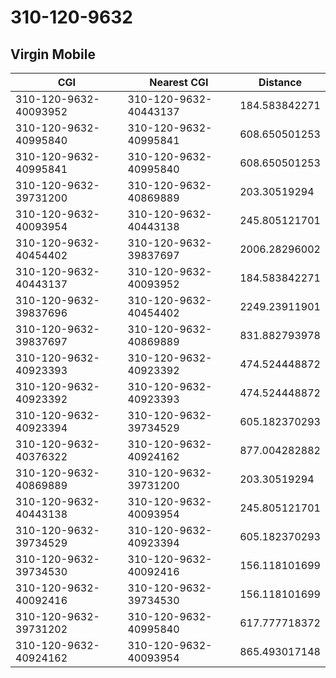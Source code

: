 # 310-120-9632
## Virgin Mobile


| CGI | Nearest CGI | Distance |
|-----|-------------|----------|
| 310-120-9632-40093952 | 310-120-9632-40443137 | 184.583842271 |
| 310-120-9632-40995840 | 310-120-9632-40995841 | 608.650501253 |
| 310-120-9632-40995841 | 310-120-9632-40995840 | 608.650501253 |
| 310-120-9632-39731200 | 310-120-9632-40869889 | 203.30519294 |
| 310-120-9632-40093954 | 310-120-9632-40443138 | 245.805121701 |
| 310-120-9632-40454402 | 310-120-9632-39837697 | 2006.28296002 |
| 310-120-9632-40443137 | 310-120-9632-40093952 | 184.583842271 |
| 310-120-9632-39837696 | 310-120-9632-40454402 | 2249.23911901 |
| 310-120-9632-39837697 | 310-120-9632-40869889 | 831.882793978 |
| 310-120-9632-40923393 | 310-120-9632-40923392 | 474.524448872 |
| 310-120-9632-40923392 | 310-120-9632-40923393 | 474.524448872 |
| 310-120-9632-40923394 | 310-120-9632-39734529 | 605.182370293 |
| 310-120-9632-40376322 | 310-120-9632-40924162 | 877.004282882 |
| 310-120-9632-40869889 | 310-120-9632-39731200 | 203.30519294 |
| 310-120-9632-40443138 | 310-120-9632-40093954 | 245.805121701 |
| 310-120-9632-39734529 | 310-120-9632-40923394 | 605.182370293 |
| 310-120-9632-39734530 | 310-120-9632-40092416 | 156.118101699 |
| 310-120-9632-40092416 | 310-120-9632-39734530 | 156.118101699 |
| 310-120-9632-39731202 | 310-120-9632-40995840 | 617.777718372 |
| 310-120-9632-40924162 | 310-120-9632-40093954 | 865.493017148 |
